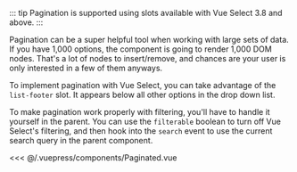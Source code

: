 ::: tip <Badge text="3.8.0+" />
Pagination is supported using slots available with Vue Select 3.8 and above.
:::

Pagination can be a super helpful tool when working with large sets of data. If you have 1,000
options, the component is going to render 1,000 DOM nodes. That's a lot of nodes to insert/remove,
and chances are your user is only interested in a few of them anyways.

To implement pagination with Vue Select, you can take advantage of the `list-footer` slot. It
appears below all other options in the drop down list.

To make pagination work properly with filtering, you'll have to handle it yourself in the parent.
You can use the `filterable` boolean to turn off Vue Select's filtering, and then hook into the
`search` event to use the current search query in the parent component.

<Paginated />

<<< @/.vuepress/components/Paginated.vue
